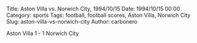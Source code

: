 Title: Aston Villa vs. Norwich City, 1994/10/15
Date: 1994/10/15 00:00
Category: sports
Tags: football, football scores, Aston Villa, Norwich City
Slug: aston-villa-vs-norwich-city
Author: carbonero


Aston Villa 1 - 1 Norwich City

